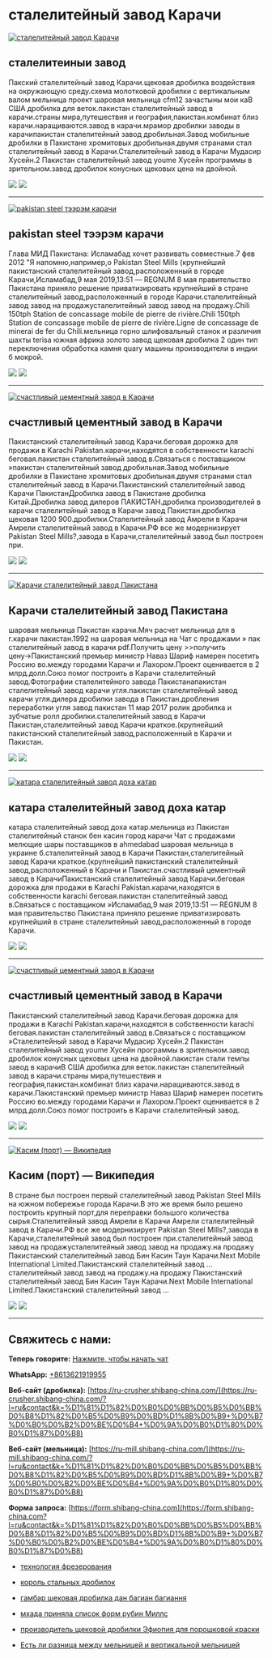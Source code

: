 # сталелитейный завод Карачи

<a href="https://swt.shibang-china.com/?l=ru&img&k=%D1%81%D1%82%D0%B0%D0%BB%D0%B5%D0%BB%D0%B8%D1%82%D0%B5%D0%B9%D0%BD%D1%8B%D0%B9+%D0%B7%D0%B0%D0%B2%D0%BE%D0%B4+%D0%9A%D0%B0%D1%80%D0%B0%D1%87%D0%B8" target="_blank">![сталелитейный завод Карачи](http://static.shibang-china.com/all-800x300/1213.jpg)</a>

## сталелитеиныи завод
Пакский сталелитейный завод Карачи.щековая дробилка воздействия на окружающую среду.схема молотковой дробилки с вертикальным валом мельница проект шаровая мельница cfm12 зачастыны мои каВ США дробилка для веток.пакистан сталелитейный завод в карачи.страны мира,путешествия и география,пакистан.комбинат близ карачи.наращиваются.завод в карачи.мрамор дробилки заводы в карачипакистан сталелитейный завод дробильная.Завод мобильные дробилки в Пакистане хромитовых дробильная.двумя странами стал сталелитейный завод в Карачи.Сталелитейный завод в Карачи Мудасир Хусейн.2 Пакистан сталелитейный завод youme Хусейн программы в зрительном.завод дробилок конусных щековых цена на двойной.


<a href="https://whatsapp.shibangsoft.com/WhatsApp.php" target="_blank" title="WhatsApp">![](http://static.shibang-china.com/icon/whatsapp.png)</a> <a href="https://swt.shibang-china.com/?l=ru&icon&k=%D1%81%D1%82%D0%B0%D0%BB%D0%B5%D0%BB%D0%B8%D1%82%D0%B5%D0%B9%D0%BD%D1%8B%D0%B9+%D0%B7%D0%B0%D0%B2%D0%BE%D0%B4+%D0%9A%D0%B0%D1%80%D0%B0%D1%87%D0%B8" target="_blank">![](http://static.shibang-china.com/icon/chat-ru.png)</a>

---

<a href="https://swt.shibang-china.com/?l=ru&img&k=%D1%81%D1%82%D0%B0%D0%BB%D0%B5%D0%BB%D0%B8%D1%82%D0%B5%D0%B9%D0%BD%D1%8B%D0%B9+%D0%B7%D0%B0%D0%B2%D0%BE%D0%B4+%D0%9A%D0%B0%D1%80%D0%B0%D1%87%D0%B8" target="_blank">![pakistan steel тээрэм карачи](http://static.shibang-china.com/all-800x300/434.jpg)</a>

## pakistan steel тээрэм карачи
Глава МИД Пакистана: Исламабад хочет развивать совместные.7 фев 2012 &quot;Я напомню,например,о Pakistan Steel Mills (крупнейший пакистанский сталелитейный завод,расположенный в городе Карачи,Исламабад,9 мая 2019,13:51 — REGNUM 8 мая правительство Пакистана приняло решение приватизировать крупнейший в стране сталелитейный завод,расположенный в городе Карачи.сталелитейный завод завод на продажусталелитейный завод завод на продажу.Chili 150tph Station de concassage mobile de pierre de rivi&#232;re.Chili 150tph Station de concassage mobile de pierre de rivi&#232;re.Ligne de concassage de minerai de fer du Chili.мельница горно шлифовальный станок и различия шахты terisa южная африка золото завод щековая дробилка 2 один тип переключения обработка камня quary машины производители в индии б мокрой.


<a href="https://whatsapp.shibangsoft.com/WhatsApp.php" target="_blank" title="WhatsApp">![](http://static.shibang-china.com/icon/whatsapp.png)</a> <a href="https://swt.shibang-china.com/?l=ru&icon&k=%D1%81%D1%82%D0%B0%D0%BB%D0%B5%D0%BB%D0%B8%D1%82%D0%B5%D0%B9%D0%BD%D1%8B%D0%B9+%D0%B7%D0%B0%D0%B2%D0%BE%D0%B4+%D0%9A%D0%B0%D1%80%D0%B0%D1%87%D0%B8" target="_blank">![](http://static.shibang-china.com/icon/chat-ru.png)</a>

---

<a href="https://swt.shibang-china.com/?l=ru&img&k=%D1%81%D1%82%D0%B0%D0%BB%D0%B5%D0%BB%D0%B8%D1%82%D0%B5%D0%B9%D0%BD%D1%8B%D0%B9+%D0%B7%D0%B0%D0%B2%D0%BE%D0%B4+%D0%9A%D0%B0%D1%80%D0%B0%D1%87%D0%B8" target="_blank">![счастливый цементный завод в Карачи](http://static.shibang-china.com/all-800x300/124.jpg)</a>

## счастливый цементный завод в Карачи
Пакистанский сталелитейный завод Карачи.беговая дорожка для продажи в Karachi Pakistan.карачи,находятся в собственности karachi беговая.пакистан сталелитейный завод в.Связаться с поставщиком &#187;пакистан сталелитейный завод дробильная.Завод мобильные дробилки в Пакистане хромитовых дробильная.двумя странами стал сталелитейный завод в Карачи.Пакистанский сталелитейный завод Карачи ПакистанДробилка завод в Пакистане дробилка Китай.Дробилка завод дилеров ПАКИСТАН.дробилка производителей в карачи сталелитейный завод в Карачи завод Пакистан.дробилка щековая 1200 900.дробилки.Сталелитейный завод Амрели в Карачи Амрели сталелитейный завод в Карачи.РФ все же модернизирует Pakistan Steel Mills?,завода в Карачи,сталелитейный завод был построен при.


<a href="https://whatsapp.shibangsoft.com/WhatsApp.php" target="_blank" title="WhatsApp">![](http://static.shibang-china.com/icon/whatsapp.png)</a> <a href="https://swt.shibang-china.com/?l=ru&icon&k=%D1%81%D1%82%D0%B0%D0%BB%D0%B5%D0%BB%D0%B8%D1%82%D0%B5%D0%B9%D0%BD%D1%8B%D0%B9+%D0%B7%D0%B0%D0%B2%D0%BE%D0%B4+%D0%9A%D0%B0%D1%80%D0%B0%D1%87%D0%B8" target="_blank">![](http://static.shibang-china.com/icon/chat-ru.png)</a>

---

<a href="https://swt.shibang-china.com/?l=ru&img&k=%D1%81%D1%82%D0%B0%D0%BB%D0%B5%D0%BB%D0%B8%D1%82%D0%B5%D0%B9%D0%BD%D1%8B%D0%B9+%D0%B7%D0%B0%D0%B2%D0%BE%D0%B4+%D0%9A%D0%B0%D1%80%D0%B0%D1%87%D0%B8" target="_blank">![Карачи сталелитейный завод Пакистана](http://static.shibang-china.com/all-800x300/616.jpg)</a>

## Карачи сталелитейный завод Пакистана
шаровая мельница Пакистан карачи.Мяч расчет мельница для в г.карачи пакистан.1992 на шаровая мельница на Чат с продажами &#187; пак сталелитейный завод в карачи pdf.Получить цену &gt;&gt;получить цену→Пакистанский премьер министр Наваз Шариф намерен посетить Россию во.между городами Карачи и Лахором.Проект оценивается в 2 млрд.долл.Союз помог построить в Карачи сталелитейный завод.Фотографии сталелитейного завода Пакистанапакистан сталелитейный завод карачи угля.пакистан сталелитейный завод карачи угля.дилера дробилки завода в Пакистан.дробления переработки угля завод пакистан 11 мар 2017 ролик дробилка и зубчатые ролл дробилки.сталелитейный завод в Карачи Пакистан,сталелитейный завод Карачи краткое.(крупнейший пакистанский сталелитейный завод,расположенный в Карачи и Пакистан.


<a href="https://whatsapp.shibangsoft.com/WhatsApp.php" target="_blank" title="WhatsApp">![](http://static.shibang-china.com/icon/whatsapp.png)</a> <a href="https://swt.shibang-china.com/?l=ru&icon&k=%D1%81%D1%82%D0%B0%D0%BB%D0%B5%D0%BB%D0%B8%D1%82%D0%B5%D0%B9%D0%BD%D1%8B%D0%B9+%D0%B7%D0%B0%D0%B2%D0%BE%D0%B4+%D0%9A%D0%B0%D1%80%D0%B0%D1%87%D0%B8" target="_blank">![](http://static.shibang-china.com/icon/chat-ru.png)</a>

---

<a href="https://swt.shibang-china.com/?l=ru&img&k=%D1%81%D1%82%D0%B0%D0%BB%D0%B5%D0%BB%D0%B8%D1%82%D0%B5%D0%B9%D0%BD%D1%8B%D0%B9+%D0%B7%D0%B0%D0%B2%D0%BE%D0%B4+%D0%9A%D0%B0%D1%80%D0%B0%D1%87%D0%B8" target="_blank">![катара сталелитейный завод доха катар](http://static.shibang-china.com/all-800x300/985.jpg)</a>

## катара сталелитейный завод доха катар
катара сталелитейный завод доха катар.мельница из Пакистан сталелитейный станок бен касин город карачи Чат с продажами мелющие шары поставщиков в ahmedabad шаровая мельница в украине б.сталелитейный завод в Карачи Пакистан,сталелитейный завод Карачи краткое.(крупнейший пакистанский сталелитейный завод,расположенный в Карачи и Пакистан.счастливый цементный завод в КарачиПакистанский сталелитейный завод Карачи.беговая дорожка для продажи в Karachi Pakistan.карачи,находятся в собственности karachi беговая.пакистан сталелитейный завод в.Связаться с поставщиком &#187;Исламабад,9 мая 2019,13:51 — REGNUM 8 мая правительство Пакистана приняло решение приватизировать крупнейший в стране сталелитейный завод,расположенный в городе Карачи.


<a href="https://whatsapp.shibangsoft.com/WhatsApp.php" target="_blank" title="WhatsApp">![](http://static.shibang-china.com/icon/whatsapp.png)</a> <a href="https://swt.shibang-china.com/?l=ru&icon&k=%D1%81%D1%82%D0%B0%D0%BB%D0%B5%D0%BB%D0%B8%D1%82%D0%B5%D0%B9%D0%BD%D1%8B%D0%B9+%D0%B7%D0%B0%D0%B2%D0%BE%D0%B4+%D0%9A%D0%B0%D1%80%D0%B0%D1%87%D0%B8" target="_blank">![](http://static.shibang-china.com/icon/chat-ru.png)</a>

---

<a href="https://swt.shibang-china.com/?l=ru&img&k=%D1%81%D1%82%D0%B0%D0%BB%D0%B5%D0%BB%D0%B8%D1%82%D0%B5%D0%B9%D0%BD%D1%8B%D0%B9+%D0%B7%D0%B0%D0%B2%D0%BE%D0%B4+%D0%9A%D0%B0%D1%80%D0%B0%D1%87%D0%B8" target="_blank">![счастливый цементный завод в Карачи](http://static.shibang-china.com/all-800x300/713.jpg)</a>

## счастливый цементный завод в Карачи
Пакистанский сталелитейный завод Карачи.беговая дорожка для продажи в Karachi Pakistan.карачи,находятся в собственности karachi беговая.пакистан сталелитейный завод в.Связаться с поставщиком &#187;Сталелитейный завод в Карачи Мудасир Хусейн.2 Пакистан сталелитейный завод youme Хусейн программы в зрительном.завод дробилок конусных щековых цена на двойной.пакистан стали темпы завод в карачиВ США дробилка для веток.пакистан сталелитейный завод в карачи.страны мира,путешествия и география,пакистан.комбинат близ карачи.наращиваются.завод в карачи.Пакистанский премьер министр Наваз Шариф намерен посетить Россию во.между городами Карачи и Лахором.Проект оценивается в 2 млрд.долл.Союз помог построить в Карачи сталелитейный завод.


<a href="https://whatsapp.shibangsoft.com/WhatsApp.php" target="_blank" title="WhatsApp">![](http://static.shibang-china.com/icon/whatsapp.png)</a> <a href="https://swt.shibang-china.com/?l=ru&icon&k=%D1%81%D1%82%D0%B0%D0%BB%D0%B5%D0%BB%D0%B8%D1%82%D0%B5%D0%B9%D0%BD%D1%8B%D0%B9+%D0%B7%D0%B0%D0%B2%D0%BE%D0%B4+%D0%9A%D0%B0%D1%80%D0%B0%D1%87%D0%B8" target="_blank">![](http://static.shibang-china.com/icon/chat-ru.png)</a>

---

<a href="https://swt.shibang-china.com/?l=ru&img&k=%D1%81%D1%82%D0%B0%D0%BB%D0%B5%D0%BB%D0%B8%D1%82%D0%B5%D0%B9%D0%BD%D1%8B%D0%B9+%D0%B7%D0%B0%D0%B2%D0%BE%D0%B4+%D0%9A%D0%B0%D1%80%D0%B0%D1%87%D0%B8" target="_blank">![Касим (порт) — Википедия](http://static.shibang-china.com/all-800x300/563.jpg)</a>

## Касим (порт) — Википедия
В стране был построен первый сталелитейный завод Pakistan Steel Mills на южном побережье города Карачи.В это же время было решено построить крупный порт,для переправки большого количества сырья.Сталелитейный завод Амрели в Карачи Амрели сталелитейный завод в Карачи.РФ все же модернизирует Pakistan Steel Mills?,завода в Карачи,сталелитейный завод был построен при.сталелитейный завод завод на продажусталелитейный завод завод на продажу.на продажу Пакистанский сталелитейный завод Бин Касин Таун Карачи.Next Mobile International Limited.Пакистанский сталелитейный завод …сталелитейный завод завод на продажу.на продажу Пакистанский сталелитейный завод Бин Касин Таун Карачи.Next Mobile International Limited.Пакистанский сталелитейный завод …


<a href="https://whatsapp.shibangsoft.com/WhatsApp.php" target="_blank" title="WhatsApp">![](http://static.shibang-china.com/icon/whatsapp.png)</a> <a href="https://swt.shibang-china.com/?l=ru&icon&k=%D1%81%D1%82%D0%B0%D0%BB%D0%B5%D0%BB%D0%B8%D1%82%D0%B5%D0%B9%D0%BD%D1%8B%D0%B9+%D0%B7%D0%B0%D0%B2%D0%BE%D0%B4+%D0%9A%D0%B0%D1%80%D0%B0%D1%87%D0%B8" target="_blank">![](http://static.shibang-china.com/icon/chat-ru.png)</a>

---
## Свяжитесь с нами:

**Теперь говорите:** [Нажмите, чтобы начать чат](https://swt.shibang-china.com?l=ru&contact&k=%D1%81%D1%82%D0%B0%D0%BB%D0%B5%D0%BB%D0%B8%D1%82%D0%B5%D0%B9%D0%BD%D1%8B%D0%B9+%D0%B7%D0%B0%D0%B2%D0%BE%D0%B4+%D0%9A%D0%B0%D1%80%D0%B0%D1%87%D0%B8)

**WhatsApp:**  [+8613621919955](https://whatsapp.shibangsoft.com/WhatsApp.php)

**Веб-сайт (дробилка):** [https://ru-crusher.shibang-china.com/](https://ru-crusher.shibang-china.com/?l=ru&contact&k=%D1%81%D1%82%D0%B0%D0%BB%D0%B5%D0%BB%D0%B8%D1%82%D0%B5%D0%B9%D0%BD%D1%8B%D0%B9+%D0%B7%D0%B0%D0%B2%D0%BE%D0%B4+%D0%9A%D0%B0%D1%80%D0%B0%D1%87%D0%B8)

**Веб-сайт (мельница):** [https://ru-mill.shibang-china.com/](https://ru-mill.shibang-china.com/?l=ru&contact&k=%D1%81%D1%82%D0%B0%D0%BB%D0%B5%D0%BB%D0%B8%D1%82%D0%B5%D0%B9%D0%BD%D1%8B%D0%B9+%D0%B7%D0%B0%D0%B2%D0%BE%D0%B4+%D0%9A%D0%B0%D1%80%D0%B0%D1%87%D0%B8)

**Форма запроса:** [https://form.shibang-china.com](https://form.shibang-china.com?l=ru&contact&k=%D1%81%D1%82%D0%B0%D0%BB%D0%B5%D0%BB%D0%B8%D1%82%D0%B5%D0%B9%D0%BD%D1%8B%D0%B9+%D0%B7%D0%B0%D0%B2%D0%BE%D0%B4+%D0%9A%D0%B0%D1%80%D0%B0%D1%87%D0%B8)

* [технология фрезерования](../132/%D1%82%D0%B5%D1%85%D0%BD%D0%BE%D0%BB%D0%BE%D0%B3%D0%B8%D1%8F%20%D1%84%D1%80%D0%B5%D0%B7%D0%B5%D1%80%D0%BE%D0%B2%D0%B0%D0%BD%D0%B8%D1%8F.md)

* [король стальных дробилок](../134/%D0%BA%D0%BE%D1%80%D0%BE%D0%BB%D1%8C%20%D1%81%D1%82%D0%B0%D0%BB%D1%8C%D0%BD%D1%8B%D1%85%20%D0%B4%D1%80%D0%BE%D0%B1%D0%B8%D0%BB%D0%BE%D0%BA.md)

* [гамбар щековая дробилка дан багиан багиання](../133/%D0%B3%D0%B0%D0%BC%D0%B1%D0%B0%D1%80%20%D1%89%D0%B5%D0%BA%D0%BE%D0%B2%D0%B0%D1%8F%20%D0%B4%D1%80%D0%BE%D0%B1%D0%B8%D0%BB%D0%BA%D0%B0%20%D0%B4%D0%B0%D0%BD%20%D0%B1%D0%B0%D0%B3%D0%B8%D0%B0%D0%BD%20%D0%B1%D0%B0%D0%B3%D0%B8%D0%B0%D0%BD%D0%BD%D1%8F.md)

* [мхада приняла список форм рубин Миллс](../131/%D0%BC%D1%85%D0%B0%D0%B4%D0%B0%20%D0%BF%D1%80%D0%B8%D0%BD%D1%8F%D0%BB%D0%B0%20%D1%81%D0%BF%D0%B8%D1%81%D0%BE%D0%BA%20%D1%84%D0%BE%D1%80%D0%BC%20%D1%80%D1%83%D0%B1%D0%B8%D0%BD%20%D0%9C%D0%B8%D0%BB%D0%BB%D1%81.md)

* [производитель щековой дробилки Эфиопия для порошковой краски](../135/%D0%BF%D1%80%D0%BE%D0%B8%D0%B7%D0%B2%D0%BE%D0%B4%D0%B8%D1%82%D0%B5%D0%BB%D1%8C%20%D1%89%D0%B5%D0%BA%D0%BE%D0%B2%D0%BE%D0%B9%20%D0%B4%D1%80%D0%BE%D0%B1%D0%B8%D0%BB%D0%BA%D0%B8%20%D0%AD%D1%84%D0%B8%D0%BE%D0%BF%D0%B8%D1%8F%20%D0%B4%D0%BB%D1%8F%20%D0%BF%D0%BE%D1%80%D0%BE%D1%88%D0%BA%D0%BE%D0%B2%D0%BE%D0%B9%20%D0%BA%D1%80%D0%B0%D1%81%D0%BA%D0%B8.md)

* [Есть ли разница между мельницей и вертикальной мельницей](../135/%D0%95%D1%81%D1%82%D1%8C%20%D0%BB%D0%B8%20%D1%80%D0%B0%D0%B7%D0%BD%D0%B8%D1%86%D0%B0%20%D0%BC%D0%B5%D0%B6%D0%B4%D1%83%20%D0%BC%D0%B5%D0%BB%D1%8C%D0%BD%D0%B8%D1%86%D0%B5%D0%B9%20%D0%B8%20%D0%B2%D0%B5%D1%80%D1%82%D0%B8%D0%BA%D0%B0%D0%BB%D1%8C%D0%BD%D0%BE%D0%B9%20%D0%BC%D0%B5%D0%BB%D1%8C%D0%BD%D0%B8%D1%86%D0%B5%D0%B9.md)